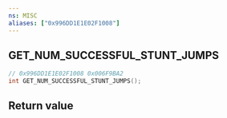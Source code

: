```yaml
---
ns: MISC
aliases: ["0x996DD1E1E02F1008"]
---
```

## GET_NUM_SUCCESSFUL_STUNT_JUMPS

```c
// 0x996DD1E1E02F1008 0x006F9BA2
int GET_NUM_SUCCESSFUL_STUNT_JUMPS();
```


## Return value
